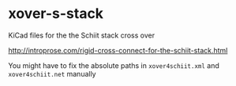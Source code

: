 # xover-s-stack
KiCad files for the the Schiit stack cross over

http://introprose.com/rigid-cross-connect-for-the-schiit-stack.html

You might have to fix the absolute paths in `xover4schiit.xml` and `xover4schiit.net` manually
